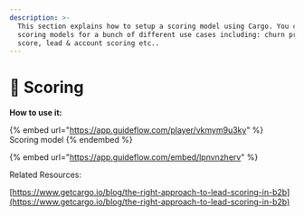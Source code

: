 ```yaml
---
description: >-
  This section explains how to setup a scoring model using Cargo. You can create
  scoring models for a bunch of different use cases including: churn prediction
  score, lead & account scoring etc..
---
```


# 💯 Scoring

**How to use it:**

{% embed url="https://app.guideflow.com/player/vkmym9u3ky" %}
Scoring model
{% endembed %}

{% embed url="https://app.guideflow.com/embed/lpnvnzherv" %}



Related Resources:

[https://www.getcargo.io/blog/the-right-approach-to-lead-scoring-in-b2b](https://www.getcargo.io/blog/the-right-approach-to-lead-scoring-in-b2b)
